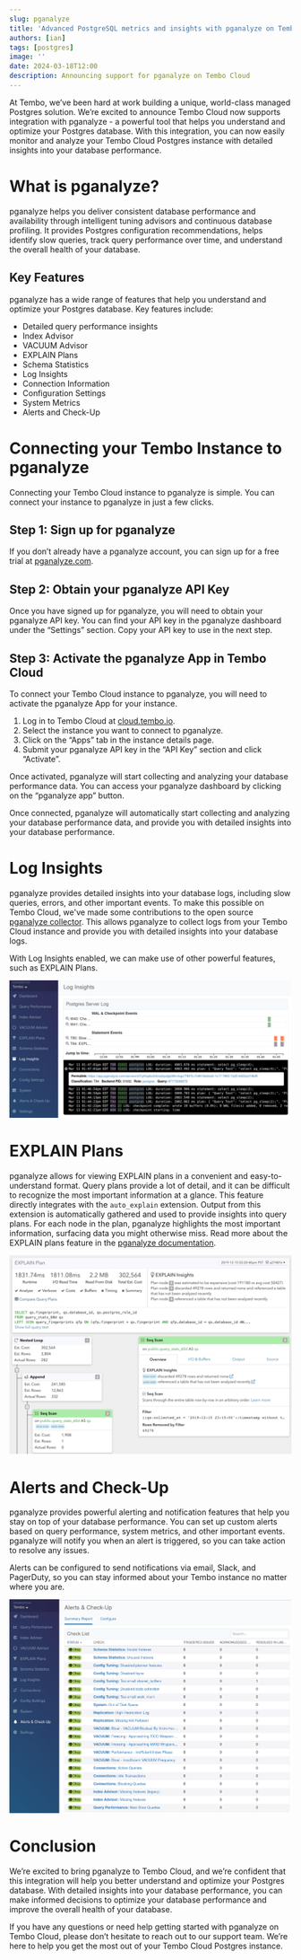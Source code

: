 ```yaml
---
slug: pganalyze
title: 'Advanced PostgreSQL metrics and insights with pganalyze on Tembo Cloud'
authors: [ian]
tags: [postgres]
image: ''
date: 2024-03-18T12:00
description: Announcing support for pganalyze on Tembo Cloud
---
```


At Tembo, we’ve been hard at work building a unique, world-class managed Postgres solution.
We’re excited to announce Tembo Cloud now supports integration with pganalyze - a powerful tool that helps
you understand and optimize your Postgres database. With this integration, you can now easily monitor and analyze your
Tembo Cloud Postgres instance with detailed insights into your database performance.

# What is pganalyze?
pganalyze helps you deliver consistent database performance and availability through intelligent tuning advisors and
continuous database profiling. It provides Postgres configuration recommendations, helps identify slow
queries, track query performance over time, and understand the overall health of your database.

## Key Features
pganalyze has a wide range of features that help you understand and optimize your Postgres database. Key features
include:

- Detailed query performance insights
- Index Advisor
- VACUUM Advisor
- EXPLAIN Plans
- Schema Statistics
- Log Insights
- Connection Information
- Configuration Settings
- System Metrics
- Alerts and Check-Up

# Connecting your Tembo Instance to pganalyze
Connecting your Tembo Cloud instance to pganalyze is simple. You can connect your instance to pganalyze in just a few clicks.

[//]: # (TODO: Add screenshots for each step)

## Step 1: Sign up for pganalyze
If you don’t already have a pganalyze account, you can sign up for a free trial at [pganalyze.com](https://pganalyze.com/).

## Step 2: Obtain your pganalyze API Key
Once you have signed up for pganalyze, you will need to obtain your pganalyze API key. You can find your API key in the
pganalyze dashboard under the “Settings” section. Copy your API key to use in the next step.

## Step 3: Activate the pganalyze App in Tembo Cloud
To connect your Tembo Cloud instance to pganalyze, you will need to activate the pganalyze App for your instance.

1. Log in to Tembo Cloud at [cloud.tembo.io](https://cloud.tembo.io/).
2. Select the instance you want to connect to pganalyze.
3. Click on the “Apps” tab in the instance details page.
4. Submit your pganalyze API key in the “API Key” section and click “Activate”.

Once activated, pganalyze will start collecting and analyzing your database performance data. You can access your pganalyze
dashboard by clicking on the “pganalyze app” button.

Once connected, pganalyze will automatically start collecting and analyzing your database performance data, and provide you
with detailed insights into your database performance.

# Log Insights
pganalyze provides detailed insights into your database logs, including slow queries, errors, and other important events.
To make this possible on Tembo Cloud, we've made some contributions to the open source [pganalyze collector](https://github.com/pganalyze/collector/).
This allows pganalyze to collect logs from your Tembo Cloud instance and provide you with detailed insights into your database logs.

With Log Insights enabled, we can make use of other powerful features, such as EXPLAIN Plans.

![log-insights.png](log-insights.png)

# EXPLAIN Plans
pganalyze allows for viewing EXPLAIN plans in a convenient and easy-to-understand format. Query plans provide a lot of
detail, and it can be difficult to recognize the most important information at a glance. This feature directly integrates
with the `auto_explain` extension. Output from this extension is automatically gathered and used to provide insights into
query plans. For each node in the plan, pganalyze highlights the most important information, surfacing data you might
otherwise miss. Read more about the EXPLAIN plans feature in the [pganalyze documentation](https://pganalyze.com/docs/explain).

![explain-plans.png](explain-plans.png)

# Alerts and Check-Up
pganalyze provides powerful alerting and notification features that help you stay on top of your database performance.
You can set up custom alerts based on query performance, system metrics, and other important events. pganalyze will
notify you when an alert is triggered, so you can take action to resolve any issues.

Alerts can be configured to send notifications via email, Slack, and PagerDuty, so you can stay informed about your Tembo
instance no matter where you are.

![alerts-and-check-up.png](alerts-and-check-up.png)

# Conclusion
We’re excited to bring pganalyze to Tembo Cloud, and we’re confident that this integration will help you better understand
and optimize your Postgres database. With detailed insights into your database performance, you can make informed decisions
to optimize your database performance and improve the overall health of your database.

If you have any questions or need help getting started with pganalyze on Tembo Cloud, please don’t hesitate to reach out to
our support team. We’re here to help you get the most out of your Tembo Cloud Postgres instance.
